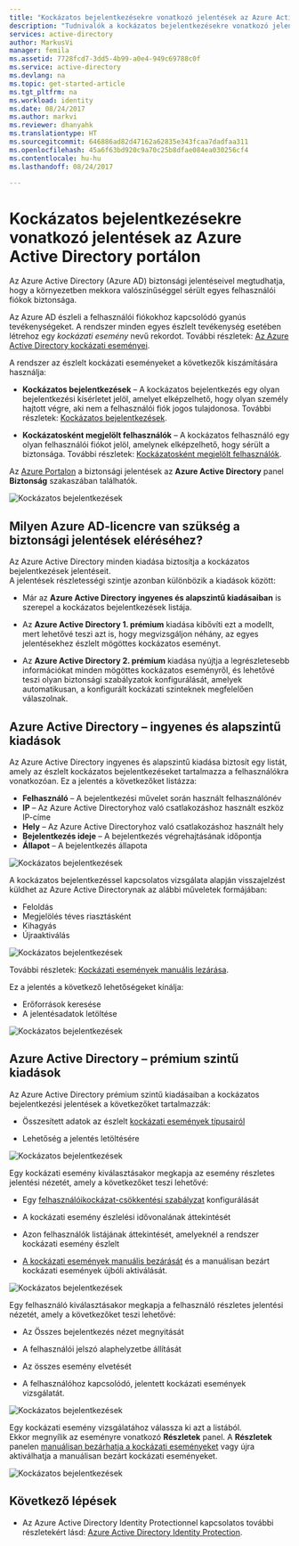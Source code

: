 ```yaml
---
title: "Kockázatos bejelentkezésekre vonatkozó jelentések az Azure Active Directory portálon | Microsoft Docs"
description: "Tudnivalók a kockázatos bejelentkezésekre vonatkozó jelentésekről az Azure Active Directory portálon"
services: active-directory
author: MarkusVi
manager: femila
ms.assetid: 7728fcd7-3dd5-4b99-a0e4-949c69788c0f
ms.service: active-directory
ms.devlang: na
ms.topic: get-started-article
ms.tgt_pltfrm: na
ms.workload: identity
ms.date: 08/24/2017
ms.author: markvi
ms.reviewer: dhanyahk
ms.translationtype: HT
ms.sourcegitcommit: 646886ad82d47162a62835e343fcaa7dadfaa311
ms.openlocfilehash: 45a6f63bd920c9a70c25b8dfae084ea030256cf4
ms.contentlocale: hu-hu
ms.lasthandoff: 08/24/2017

---
```

# <a name="risky-sign-ins-report-in-the-azure-active-directory-portal"></a>Kockázatos bejelentkezésekre vonatkozó jelentések az Azure Active Directory portálon

Az Azure Active Directory (Azure AD) biztonsági jelentéseivel megtudhatja, hogy a környezetben mekkora valószínűséggel sérült egyes felhasználói fiókok biztonsága. 

Az Azure AD észleli a felhasználói fiókokhoz kapcsolódó gyanús tevékenységeket. A rendszer minden egyes észlelt tevékenység esetében létrehoz egy *kockázati esemény* nevű rekordot. További részletek: [Az Azure Active Directory kockázati eseményei](active-directory-identity-protection-risk-events.md). 

A rendszer az észlelt kockázati eseményeket a következők kiszámítására használja:

- **Kockázatos bejelentkezések** – A kockázatos bejelentkezés egy olyan bejelentkezési kísérletet jelöl, amelyet elképzelhető, hogy olyan személy hajtott végre, aki nem a felhasználói fiók jogos tulajdonosa. További részletek: [Kockázatos bejelentkezések](active-directory-identityprotection.md#risky-sign-ins). 

- **Kockázatosként megjelölt felhasználók** – A kockázatos felhasználó egy olyan felhasználói fiókot jelöl, amelynek elképzelhető, hogy sérült a biztonsága. További részletek: [Kockázatosként megjelölt felhasználók](active-directory-identityprotection.md#users-flagged-for-risk).  

Az [Azure Portalon](https://portal.azure.com) a biztonsági jelentések az **Azure Active Directory** panel **Biztonság** szakaszában találhatók. 

![Kockázatos bejelentkezések](./media/active-directory-reporting-security-risky-sign-ins/10.png)


## <a name="what-azure-ad-license-do-you-need-to-access-a-security-report"></a>Milyen Azure AD-licencre van szükség a biztonsági jelentések eléréséhez?  

Az Azure Active Directory minden kiadása biztosítja a kockázatos bejelentkezések jelentéseit.  
A jelentések részletességi szintje azonban különbözik a kiadások között: 

- Már az **Azure Active Directory ingyenes és alapszintű kiadásaiban** is szerepel a kockázatos bejelentkezések listája. 

- Az **Azure Active Directory 1. prémium** kiadása kibővíti ezt a modellt, mert lehetővé teszi azt is, hogy megvizsgáljon néhány, az egyes jelentésekhez észlelt mögöttes kockázatos eseményt. 

- Az **Azure Active Directory 2. prémium** kiadása nyújtja a legrészletesebb információkat minden mögöttes kockázatos eseményről, és lehetővé teszi olyan biztonsági szabályzatok konfigurálását, amelyek automatikusan, a konfigurált kockázati szinteknek megfelelően válaszolnak.



## <a name="azure-active-directory-free-and-basic-edition"></a>Azure Active Directory – ingyenes és alapszintű kiadások

Az Azure Active Directory ingyenes és alapszintű kiadása biztosít egy listát, amely az észlelt kockázatos bejelentkezéseket tartalmazza a felhasználókra vonatkozóan. Ez a jelentés a következőket listázza:

- **Felhasználó** – A bejelentkezési művelet során használt felhasználónév
- **IP** – Az Azure Active Directoryhoz való csatlakozáshoz használt eszköz IP-címe
- **Hely** – Az Azure Active Directoryhoz való csatlakozáshoz használt hely
- **Bejelentkezés ideje** – A bejelentkezés végrehajtásának időpontja
- **Állapot** – A bejelentkezés állapota


![Kockázatos bejelentkezések](./media/active-directory-reporting-security-risky-sign-ins/01.png)

A kockázatos bejelentkezéssel kapcsolatos vizsgálata alapján visszajelzést küldhet az Azure Active Directorynak az alábbi műveletek formájában:

- Feloldás
- Megjelölés téves riasztásként
- Kihagyás
- Újraaktiválás

![Kockázatos bejelentkezések](./media/active-directory-reporting-security-risky-sign-ins/21.png)

További részletek: [Kockázati események manuális lezárása](active-directory-identityprotection.md#closing-risk-events-manually).

Ez a jelentés a következő lehetőségeket kínálja:

- Erőforrások keresése
- A jelentésadatok letöltése


![Kockázatos bejelentkezések](./media/active-directory-reporting-security-risky-sign-ins/93.png)


## <a name="azure-active-directory-premium-editions"></a>Azure Active Directory – prémium szintű kiadások

Az Azure Active Directory prémium szintű kiadásaiban a kockázatos bejelentkezési jelentések a következőket tartalmazzák:

- Összesített adatok az észlelt [kockázati események típusairól](active-directory-identity-protection-risk-events.md)

- Lehetőség a jelentés letöltésére


![Kockázatos bejelentkezések](./media/active-directory-reporting-security-risky-sign-ins/456.png)


Egy kockázati esemény kiválasztásakor megkapja az esemény részletes jelentési nézetét, amely a következőket teszi lehetővé:

- Egy [felhasználóikockázat-csökkentési szabályzat](active-directory-identityprotection.md#user-risk-security-policy) konfigurálását  

- A kockázati esemény észlelési idővonalának áttekintését  

- Azon felhasználók listájának áttekintését, amelyeknél a rendszer kockázati esemény észlelt

- [A kockázati események manuális bezárását](active-directory-identityprotection.md#closing-risk-events-manually) és a manuálisan bezárt kockázati események újbóli aktiválását. 


![Kockázatos bejelentkezések](./media/active-directory-reporting-security-risky-sign-ins/457.png)

Egy felhasználó kiválasztásakor megkapja a felhasználó részletes jelentési nézetét, amely a következőket teszi lehetővé:

- Az Összes bejelentkezés nézet megnyitását

- A felhasználói jelszó alaphelyzetbe állítását

- Az összes esemény elvetését

- A felhasználóhoz kapcsolódó, jelentett kockázati események vizsgálatát. 


![Kockázatos bejelentkezések](./media/active-directory-reporting-security-risky-sign-ins/324.png)


Egy kockázati esemény vizsgálatához válassza ki azt a listából.  
Ekkor megnyílik az eseményre vonatkozó **Részletek** panel. A **Részletek** panelen [manuálisan bezárhatja a kockázati eseményeket](active-directory-identityprotection.md#closing-risk-events-manually) vagy újra aktiválhatja a manuálisan bezárt kockázati eseményeket. 


![Kockázatos bejelentkezések](./media/active-directory-reporting-security-risky-sign-ins/325.png)





## <a name="next-steps"></a>Következő lépések

- Az Azure Active Directory Identity Protectionnel kapcsolatos további részletekért lásd: [Azure Active Directory Identity Protection](active-directory-identityprotection.md).


